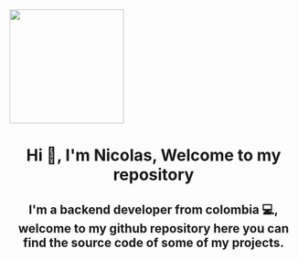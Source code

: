 <div>
    <img align="center" src="https://media.giphy.com/media/bGgsc5mWoryfgKBx1u/giphy.gif" width="200">
    <h1 align="center">Hi 👋, I'm Nicolas, Welcome to my repository</h1>
    <h2 align="center">I'm a backend developer from colombia 💻, 
        welcome to my github repository here you can find the source code of some of my projects.</h2>
</div>
